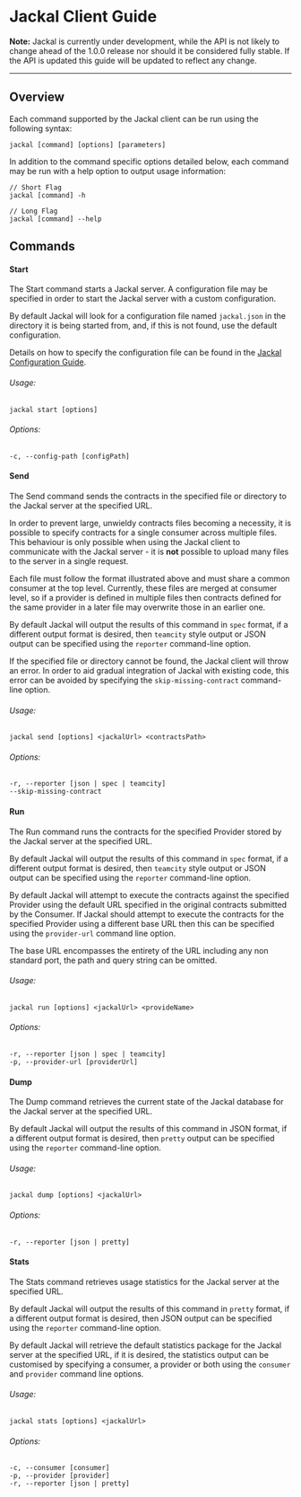 # Jackal Client Guide

__Note:__ Jackal is currently under development, while the API is not likely to change ahead of the 1.0.0 release nor should it be considered fully stable. If the API is updated this guide will be updated to reflect any change.

---------------

## Overview

Each command supported by the Jackal client can be run using the following syntax:

```
jackal [command] [options] [parameters]
```

In addition to the command specific options detailed below, each command may be run with a help option to output usage information:

```
// Short Flag
jackal [command] -h

// Long Flag
jackal [command] --help
```

## Commands

#### Start

The Start command starts a Jackal server. A configuration file may be specified in order to start the Jackal server with a custom configuration.

By default Jackal will look for a configuration file named `jackal.json` in the directory it is being started from, and, if this is not found, use the default configuration.

Details on how to specify the configuration file can be found in the [Jackal Configuration Guide](https://github.com/findmypast-oss/jackal/blob/master/docs/config.md).

###### Usage:

```
jackal start [options]
```

###### Options:

```
-c, --config-path [configPath]
```

#### Send

The Send command sends the contracts in the specified file or directory to the Jackal server at the specified URL.

In order to prevent large, unwieldy contracts files becoming a necessity, it is possible to specify contracts for a single consumer across multiple files. This behaviour is only possible when using the Jackal client to communicate with the Jackal server - it is __not__ possible to upload many files to the server in a single request.

Each file must follow the format illustrated above and must share a common consumer at the top level. Currently, these files are merged at consumer level, so if a provider is defined in multiple files then contracts defined for the same provider in a later file may overwrite those in an earlier one.

By default Jackal will output the results of this command in `spec` format, if a different output format is desired, then `teamcity` style output or JSON output can be specified using the `reporter` command-line option.

If the specified file or directory cannot be found, the Jackal client will throw an error. In order to aid gradual integration of Jackal with existing code, this error can be avoided by specifying the `skip-missing-contract` command-line option.

###### Usage:

```
jackal send [options] <jackalUrl> <contractsPath>
```

###### Options:

```
-r, --reporter [json | spec | teamcity]
--skip-missing-contract
```

#### Run

The Run command runs the contracts for the specified Provider stored by the Jackal server at the specified URL.

By default Jackal will output the results of this command in `spec` format, if a different output format is desired, then `teamcity` style output or JSON output can be specified using the `reporter` command-line option.

By default Jackal will attempt to execute the contracts against the specified Provider using the default URL specified in the original contracts submitted by the Consumer. If Jackal should attempt to execute the contracts for the specified Provider using a different base URL then this can be specified using the `provider-url` command line option.

The base URL encompasses the entirety of the URL including any non standard port, the path and query string can be omitted.

###### Usage:

```
jackal run [options] <jackalUrl> <provideName>
```

###### Options:

```
-r, --reporter [json | spec | teamcity]
-p, --provider-url [providerUrl]
```

#### Dump

The Dump command retrieves the current state of the Jackal database for the Jackal server at the specified URL.

By default Jackal will output the results of this command in JSON format, if a different output format is desired, then `pretty` output can be specified using the `reporter` command-line option.

###### Usage:

```
jackal dump [options] <jackalUrl>
```

###### Options:

```
-r, --reporter [json | pretty]
```

#### Stats

The Stats command retrieves usage statistics for the Jackal server at the specified URL.

By default Jackal will output the results of this command in `pretty` format, if a different output format is desired, then JSON output can be specified using the `reporter` command-line option.

By default Jackal will retrieve the default statistics package for the Jackal server at the specified URL, if it is desired, the statistics output can be customised by specifying a consumer, a provider or both using the `consumer` and `provider` command line options.

###### Usage:

```
jackal stats [options] <jackalUrl>
```

###### Options:

```
-c, --consumer [consumer]
-p, --provider [provider]
-r, --reporter [json | pretty]
```
